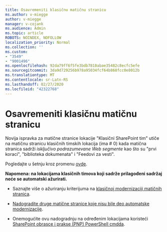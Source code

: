 ```yaml
---
title: Osavremeniti klasičnu matičnu stranicu
ms.author: v-miegge
author: v-miegge
manager: v-cojank
ms.audience: Admin
ms.topic: article
ROBOTS: NOINDEX, NOFOLLOW
localization_priority: Normal
ms.collection: ''
ms.custom:
- "3549"
- "9001496"
ms.openlocfilehash: 92da79ff6f5fe3bdb7810abae35482c8ecfc5efe
ms.sourcegitcommit: 3da9d729256b978a95034fcf64b868fcc0e8012b
ms.translationtype: MT
ms.contentlocale: sr-Latn-RS
ms.lasthandoff: 02/27/2020
ms.locfileid: "42322768"
---
```

# <a name="modernize-the-classic-home-page"></a>Osavremeniti klasičnu matičnu stranicu

Novija ispravka za matične stranice lokacije "Klasični SharePoint tim" utiče na matičnu stranicu klasičnih timskih lokacija (ima # 0) kada matična stranica sadrži *isključivo podrazumevane Web segmente* kao što su "prvi koraci", "biblioteka dokumenata" i "Feedovi za vesti".

Pogledajte u šetnju kroz promenu [ovde](https://docs.microsoft.com/en-us/sharepoint/sharepointonline/media/homepage-upgrade-gif.gif). 

**Napomena: na lokacijama klasičnih timova koji sadrže prilagođeni sadržaj neće se automatski ažurirati.**

* Saznajte više o ažuriranju kriterijuma na [klasičnoj modernizaciji matičnih stranica](https://docs.microsoft.com/sharepoint/disable-auto-modernization-classic-home-pages#why-update-classic-team-site-home-pages-to-modern).

* [Nadogradite druge matične stranice koje nisu bile deo automatske modernizacije](https://docs.microsoft.com/sharepoint/dev/transform/modernize-userinterface-site-pages).

* Onemogućite ovu nadogradnju na određenim lokacijama koristeći [SharePoint obrasce i prakse (PNP) PowerShell cmdda](https://docs.microsoft.com/powershell/sharepoint/sharepoint-pnp/sharepoint-pnp-cmdlets).

